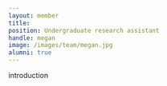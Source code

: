 ```yaml
---
layout: member
title: 
position: Undergraduate research assistant
handle: megan
image: /images/team/megan.jpg
alumni: true
---
```


introduction



